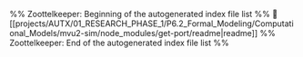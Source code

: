 %% Zoottelkeeper: Beginning of the autogenerated index file list  %%
📄 [[projects/AUTX/01_RESEARCH_PHASE_1/P6.2_Formal_Modeling/Computational_Models/mvu2-sim/node_modules/get-port/readme|readme]]
%% Zoottelkeeper: End of the autogenerated index file list  %%
